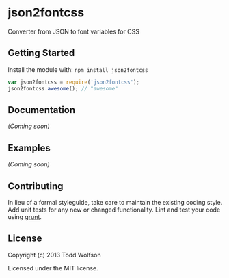 # json2fontcss

Converter from JSON to font variables for CSS

## Getting Started
Install the module with: `npm install json2fontcss`

```javascript
var json2fontcss = require('json2fontcss');
json2fontcss.awesome(); // "awesome"
```

## Documentation
_(Coming soon)_

## Examples
_(Coming soon)_

## Contributing
In lieu of a formal styleguide, take care to maintain the existing coding style. Add unit tests for any new or changed functionality. Lint and test your code using [grunt](https://github.com/gruntjs/grunt).

## License
Copyright (c) 2013 Todd Wolfson

Licensed under the MIT license.
